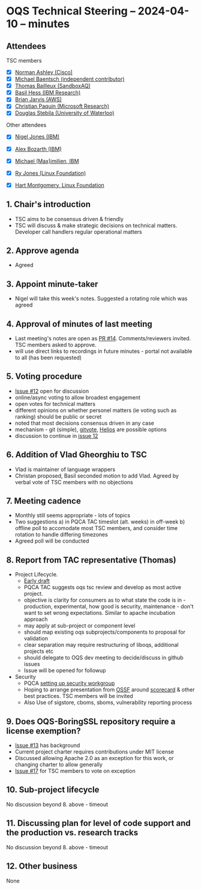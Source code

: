 # OQS Technical Steering – 2024-04-10 – minutes

## Attendees

TSC members

- [X] [Norman Ashley (Cisco)](https://github.com/ashman-p)
- [X] [Michael Baentsch (independent contributor)](https://github.com/baentsch)
- [X] [Thomas Bailleux (SandboxAQ)](https://github.com/)
- [X] [Basil Hess (IBM Research)](https://github.com/bhess)
- [X] [Brian Jarvis (AWS)](https://github.com/brian-jarvis-aws)
- [X] [Christian Paquin (Microsoft Research)](https://github.com/christianpaquin)
- [X] [Douglas Stebila (University of Waterloo)](https://github.com/dstebila)

Other attendees

 - [x] [Nigel Jones (IBM)](https://github.com/planetf1)
 - [x] [Alex Bozarth (IBM)](https://github.com/ajbozarth)
 - [x] [Michael (Max)imilien, IBM](https://github.com/maximilien)
 - [x] [Ry Jones (Linux Foundation)](https://github.com/ryjones)
 - [x] [Hart Montgomery, Linux Foundation](https://github.com/hartm)


## 1. Chair's introduction
 - TSC aims to be consensus driven & friendly
 - TSC will discuss & make strategic decisions on technical matters. Developer call handlers regular operational matters

## 2. Approve agenda

 - Agreed

## 3. Appoint minute-taker

 - Nigel will take this week's notes. Suggested a rotating role which was agreed

## 4. Approval of minutes of last meeting

- Last meeting's notes are open as [PR #14](https://github.com/open-quantum-safe/tsc/pull/14). Comments/reviewers invited. TSC members asked to approve. 
- will use direct links to recordings in future minutes - portal not available to all (has been requested)

## 5. Voting procedure

- [Issue #12](https://github.com/open-quantum-safe/tsc/issues/12) open for discussion
- online/async voting to allow broadest engagement
- open votes for technical matters
- different opinions on whether personel matters (ie voting such as ranking) should be public or secret
- noted that most decisions consensus driven in any case
- mechanism - git (simple), [gitvote](https://github.com/cncf/gitvote), [Helios](https://vote.heliosvoting.org/) are possible options
- discussion to continue in [issue 12](https://github.com/open-quantum-safe/tsc/issues/12)


## 6. Addition of Vlad Gheorghiu to TSC

- Vlad is maintainer of language wrappers 
- Christan proposed, Basil seconded motion to add Vlad. Agreed by verbal vote of TSC members with no objections

## 7. Meeting cadence

- Monthly still seems appropriate - lots of topics
- Two suggestions a) in PQCA TAC timeslot (alt. weeks) in off-week b) offline poll to accomodate most TSC members, and consider time rotation to handle differing timezones
- Agreed poll will be conducted

## 8. Report from TAC representative (Thomas)

- Project Lifecycle. 
  - [Early draft](https://docs.google.com/document/d/1NV-0vNgXWdc81oqT0jv0C-9Funb8dySS06u90ghF-X4/edit)
  - PQCA TAC suggests oqs tsc review and develop as most active project.
  - objective is clarity for consumers as to what state the code is in - production, experimental, how good is security, maintenance - don't want to set wrong expectations. Similar to apache incubation approach
  - may apply at sub-project or component level
  - should map existing oqs subprojects/components to proposal for validation
  - clear separation may require restructuring of liboqs, additional projects etc
  - should delegate to OQS dev meeting to decide/discuss in github issues
  - Issue will be opened for followup
- Security
  - PQCA [setting up security workgroup](https://github.com/PQCA/TAC/issues/2)
  - Hoping to arrange presentation from [OSSF](https://openssf.org/) around [scorecard](https://securityscorecards.dev/) & other best practices. TSC members will be invited
  - Also Use of sigstore, cboms, sboms, vulnerability reporting process

## 9. Does OQS-BoringSSL repository require a license exemption?

- [Issue #13](https://github.com/open-quantum-safe/tsc/issues/13) has background
- Current project charter requires contributions under MIT license
- Discussed allowing Apache 2.0 as an exception for this work, or changing charter to allow generally
- [Issue #17](https://github.com/open-quantum-safe/tsc/pull/17) for TSC members to vote on exception

## 10. Sub-project lifecycle

No discussion beyond 8. above - timeout

## 11.  Discussing plan for level of code support and the production vs. research tracks

No discussion beyond 8. above - timeout

## 12. Other business

None

